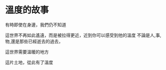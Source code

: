# 溫度的故事

有時即使在身邊，我們仍不知道

這世界不再如此遙遠，而是被拉得更近，近到你可以感受到他的溫度
不論是人,事,物,還是那些已經逝去的過去，

這世界需要溫暖的地方

這片土地，從此有了溫度


